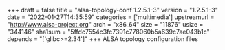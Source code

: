 +++
draft = false
title = "alsa-topology-conf 1.2.5.1-3"
version = "1.2.5.1-3"
date = "2022-01-27T14:35:59"
categories = ['multimedia']
upstreamurl = "http://www.alsa-project.org"
arch = "x86_64"
size = "11876"
usize = "344146"
sha1sum = "5ffdc7554c3fc7391c778060b5a639c7ae043b1c"
depends = "['glibc>=2.34']"
+++
ALSA topology configuration files